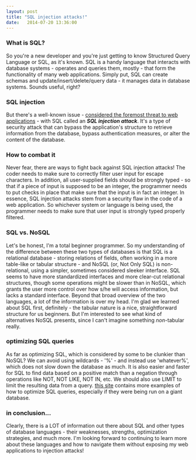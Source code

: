 ```yaml
---
layout: post
title: "SQL injection attacks!"
date:   2014-07-20 13:36:00
---
```


<h3>What is SQL?</h3>
<p>So you're a new developer and you're just getting to know Structured Query Language or SQL, as it's known. SQL is a handy language that interacts with database systems - operates and queries them, mostly - that form the functionality of many web applications. Simply put, SQL can create schemas and update/insert/delete/query data - it manages data in database systems. Sounds useful, right?</p>
<h3>SQL injection</h3>
<p>But there's a well-known issue - <a class="postlink" href="https://www.owasp.org/index.php/Top_10_2013-T10">considered the foremost threat to web applications</a> - with SQL called an <b><i>SQL injection attack</i></b>. It's a type of security attack that can bypass the application's structure to retrieve information from the database, bypass authentication measures, or alter the content of the database.</p>
<h3>How to combat it</h3>
<p>Never fear, there are ways to fight back against SQL injection attacks! The coder needs to make sure to correctly filter user input for escape characters. In addition, all user-supplied fields should be strongly typed - so that if a piece of input is supposed to be an integer, the programmer needs to put checks in place that make sure that the input is in fact an integer. In essence, SQL injection attacks stem from a security flaw in the code of a web application. So whichever system or language is being used, the programmer needs to make sure that user input is strongly typed properly filtered.</p>
<h3>SQL vs. NoSQL</h3>
<p>Let's be honest, I'm a total beginner programmer. So my understanding of the difference between these two types of databases is that SQL is a relational database - storing relations of fields, often working in a more table-like or tabular structure - and NoSQL (or, Not Only SQL) is non-relational, using a simpler, sometimes considered sleeker interface. SQL seems to have more standardized interfaces and more clear-cut relational structures, though some operations might be slower than in NoSQL, which grants the user more control over how s/he will access information, but lacks a standard interface. Beyond that broad overview of the two languages, a lot of the information is over my head. I'm glad we learned about SQL first, definitely - the tabular nature is a nice, straightforward structure for us beginners. But I'm interested to see what kind of alternatives NoSQL presents, since I can't imagine something <i>non</i>-tabular really.</p>
<h3>optimizing SQL queries</h3>
<p>As far as optimizing SQL, which is considered by some to be clunkier than NoSQL? We can avoid using wildcards - '%' - and instead use 'whatever%', which does not slow down the database as much. It is also easier and faster for SQL to find data based on a positive match than a negation through operations like NOT, NOT LIKE, NOT IN, etc. We should also use LIMIT to limit the resulting data from a query. <a class="postlink" href="http://hungred.com/useful-information/ways-optimize-sql-queries/">this site</a> contains more examples of how to optimize SQL queries, especially if they were being run on a giant database.</p>
<h3>in conclusion...</h3>
<p>Clearly, there is a LOT of information out there about SQL and other types of database languages - their weaknesses, strengths, optimization strategies, and much more. I'm looking forward to continuing to learn more about these languages and how to navigate them without exposing my web applications to injection attacks!
</p>
